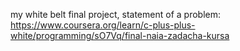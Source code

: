 my white belt final project,
statement of a problem: https://www.coursera.org/learn/c-plus-plus-white/programming/sO7Vq/final-naia-zadacha-kursa

